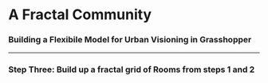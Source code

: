 # A Fractal Community
### Building a Flexibile Model for Urban Visioning in Grasshopper
---

### Step Three: Build up a fractal grid of Rooms from steps 1 and 2